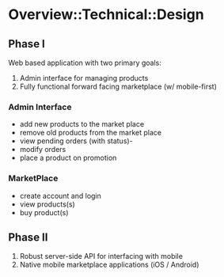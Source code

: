 # Overview::Technical::Design

## Phase I

Web based application with two primary goals:

1. Admin interface for managing products
2. Fully functional forward facing marketplace (w/ mobile-first)

### Admin Interface

- add new products to the market place
- remove old products from the market place
- view pending orders (with status)-
- modify orders
- place a product on promotion

### MarketPlace

- create account and login
- view products(s)
- buy product(s)

## Phase II

1. Robust server-side API for interfacing with mobile
2. Native mobile marketplace applications (iOS / Android)
